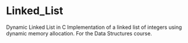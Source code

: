 # Linked_List
Dynamic Linked List in C Implementation of a linked list of integers using dynamic memory allocation. For the Data Structures course.
